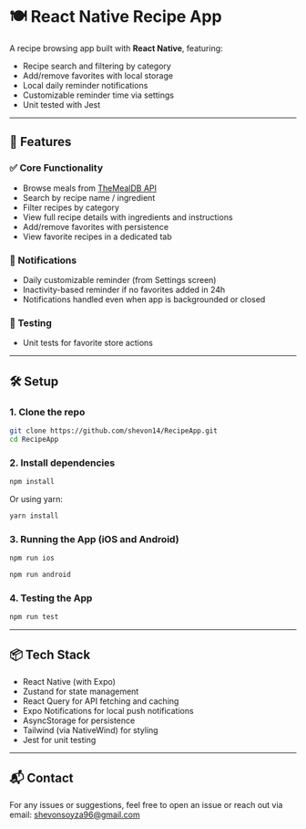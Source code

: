 # 🍽️ React Native Recipe App

A recipe browsing app built with **React Native**, featuring:

- Recipe search and filtering by category
- Add/remove favorites with local storage
- Local daily reminder notifications
- Customizable reminder time via settings
- Unit tested with Jest

---

## 🚀 Features

### ✅ Core Functionality
- Browse meals from [TheMealDB API](https://www.themealdb.com/)
- Search by recipe name / ingredient
- Filter recipes by category
- View full recipe details with ingredients and instructions
- Add/remove favorites with persistence
- View favorite recipes in a dedicated tab

### 🔔 Notifications
- Daily customizable reminder (from Settings screen)
- Inactivity-based reminder if no favorites added in 24h
- Notifications handled even when app is backgrounded or closed

### 🧪 Testing
- Unit tests for favorite store actions

---

## 🛠️ Setup

### 1. Clone the repo

```bash
git clone https://github.com/shevon14/RecipeApp.git
cd RecipeApp
```

### 2. Install dependencies

```bash
npm install
```
Or using yarn:

```bash
yarn install
```

### 3. Running the App (iOS and Android)

```bash
npm run ios
```
```bash
npm run android
```

### 4. Testing the App
```bash
npm run test
```
---

## 📦 Tech Stack

- React Native (with Expo)
- Zustand for state management
- React Query for API fetching and caching
- Expo Notifications for local push notifications
- AsyncStorage for persistence
- Tailwind (via NativeWind) for styling
- Jest for unit testing
  
---

## 📬 Contact

For any issues or suggestions, feel free to open an issue or reach out via email: shevonsoyza96@gmail.com



  



